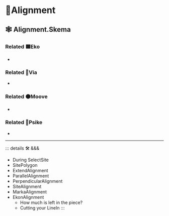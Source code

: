 # 🔻<via>Alignment</via>

## 🕸 Alignment.Skema

### Related 🟩<ekos>Eko</ekos>

-

### Related 🔻<via>Via</via>

-

### Related 🟠<mooves>Moove</mooves>

-

### Related 💜<psike>Psike</psike>

-

---

<!-- =================================================== -->
<!-- =================================================== -->
<!-- =================================================== -->
<!-- =================================================== -->
<!-- =================================================== -->
::: details 🛠 <dev>&&&</dev>

- During SelectSite
- SitePolygon
- ExtendAlignment
- ParallelAlignment
- PerpendicularAlignment
- SiteAlignment
- MarkaAlignment
- EkonAlignment
    - How much is left in the piece?
    - Cutting your LineIn
:::
